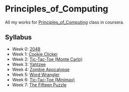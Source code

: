 Principles_of_Computing
=======================

All my works for [Principles_of_Computing](https://class.coursera.org/principlescomputing-001) class in coursera. 

## Syllabus

* Week 0: [2048](https://class.coursera.org/principlescomputing-001/wiki/view?page=2048)
* Week 1: [Cookie Clicker](https://class.coursera.org/principlescomputing-001/wiki/view?page=clicker)
* Week 2: [Tic-Tac-Toe (Monte Carlo)](https://class.coursera.org/principlescomputing-001/wiki/view?page=tictactoemc)
* Week 3: [Yahtzee](https://class.coursera.org/principlescomputing-001/wiki/view?page=yahtzee)
* Week 4: [Zombie Apocalypse](https://class.coursera.org/principlescomputing-001/wiki/view?page=zombie)
* Week 5: [Word Wrangler](https://class.coursera.org/principlescomputing-001/wiki/view?page=wrangler)
* Week 6: [Tic-Tac-Toe (Minimax)](https://class.coursera.org/principlescomputing-001/wiki/view?page=tictactoemm)
* Week 7: [The Fifteen Puzzle](https://class.coursera.org/principlescomputing-001/wiki/view?page=fifteen_puzzle)
